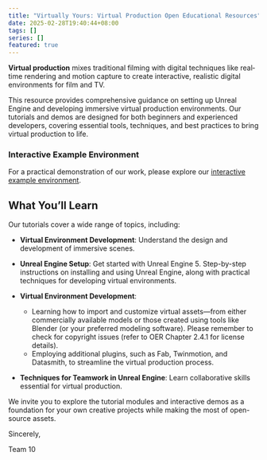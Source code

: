 ```yaml
---
title: "Virtually Yours: Virtual Production Open Educational Resources"
date: 2025-02-28T19:40:44+08:00
tags: []
series: []
featured: true
---
```

**Virtual production** mixes traditional filming with digital techniques like real‐time rendering and motion capture to create interactive, realistic digital environments for film and TV.

This resource provides comprehensive guidance on setting up Unreal Engine and developing immersive virtual production environments. Our tutorials and demos are designed for both beginners and experienced developers, covering essential tools, techniques, and best practices to bring virtual production to life.

### Interactive Example Environment

For a practical demonstration of our work, please explore our [interactive example environment](https://gektec.github.io/G10/unreal-engine-tutorial/example_environment/). 


## What You’ll Learn

Our tutorials cover a wide range of topics, including:

- **Virtual Environment Development**: Understand the design and development of immersive scenes.

- **Unreal Engine Setup**: Get started with Unreal Engine 5. Step-by-step instructions on installing and using Unreal Engine, along with practical techniques for developing virtual environments.
- **Virtual Environment Development**: 
  - Learning how to import and customize virtual assets—from either commercially available models or those created using tools like Blender (or your preferred modeling software). Please remember to check for copyright issues (refer to OER Chapter 2.4.1 for license details).
  - Employing additional plugins, such as Fab, Twinmotion, and Datasmith, to streamline the virtual production process.
- **Techniques for Teamwork in Unreal Engine**: Learn collaborative skills essential for virtual production.

We invite you to explore the tutorial modules and interactive demos as a foundation for your own creative projects while making the most of open-source assets.


Sincerely,

Team 10